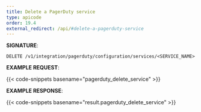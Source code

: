 ```yaml
---
title: Delete a PagerDuty service
type: apicode
order: 19.4
external_redirect: /api/#delete-a-pagerduty-service
---
```


**SIGNATURE**:

`DELETE /v1/integration/pagerduty/configuration/services/<SERVICE_NAME>`

**EXAMPLE REQUEST**:

{{< code-snippets basename="pagerduty_delete_service" >}}

**EXAMPLE RESPONSE**:

{{< code-snippets basename="result.pagerduty_delete_service" >}}
